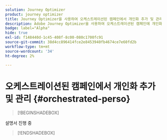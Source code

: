 ```yaml
---
solution: Journey Optimizer
product: journey optimizer
title: Journey Optimizer을 사용하여 오케스트레이션된 캠페인에서 개인화 추가 및 관리
description: Adobe Journey Optimizer을 사용하여 오케스트레이션된 캠페인에 개인화를 추가하는 방법을 알아봅니다
badge: label="Alpha"
hide: true
exl-id: f148440d-1c45-408f-8c00-080c1700fc91
source-git-commit: 38d4cc896414fce2e8453940fb4674ce7e60fd2b
workflow-type: tm+mt
source-wordcount: '34'
ht-degree: 2%

---
```


# 오케스트레이션된 캠페인에서 개인화 추가 및 관리 {#orchestrated-perso}

>[!BEGINSHADEBOX]

설명서 진행 중

>[!ENDSHADEBOX]
